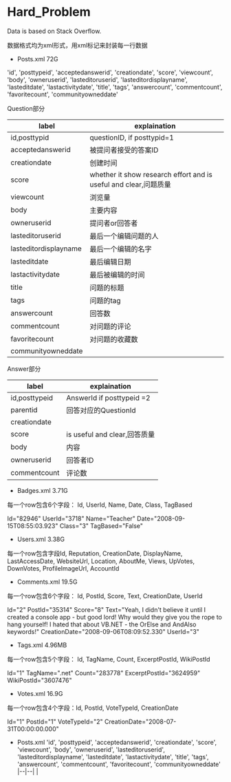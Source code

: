 # Hard_Problem
Data is based on Stack Overflow.

数据格式均为xml形式，用xml标记<row />来封装每一行数据

- Posts.xml 72G

'id', 'posttypeid', 'acceptedanswerid', 'creationdate', 'score', 'viewcount', 'body', 'owneruserid', 'lasteditoruserid', 'lasteditordisplayname', 'lasteditdate', 'lastactivitydate', 'title', 'tags', 'answercount', 'commentcount', 'favoritecount', 'communityowneddate'

Question部分

|label|explaination|
|--|--|
|id,posttypid|questionID, if posttypid=1 |
|acceptedanswerid|被提问者接受的答案ID|
|creationdate|创建时间|
|score|whether it show research effort and is useful and clear,问题质量|
|viewcount|浏览量|
|body|主要内容|
|owneruserid|提问者or回答者|
|lasteditoruserid|最后一个编辑问题的人|
|lasteditordisplayname|最后一个编辑的名字|
|lasteditdate|最后编辑日期|
|lastactivitydate|最后被编辑的时间|
|title|问题的标题|
|tags|问题的tag|
|answercount|回答数|
|commentcount|对问题的评论|
|favoritecount|对问题的收藏数|
|communityowneddate||

Answer部分

|label|explaination|
|--|--|
|id,posttypeid| AnswerId if posttypeid =2|
|parentid|回答对应的QuestionId|
|creationdate||
|score|is useful and clear,回答质量|
|body|内容|
|owneruserid|回答者ID|
|commentcount|评论数|



- Badges.xml 3.71G

每一个row包含6个字段： Id, UserId, Name, Date, Class, TagBased

Id="82946" UserId="3718" Name="Teacher" Date="2008-09-15T08:55:03.923" Class="3" TagBased="False" 

- Users.xml 3.38G

每一个row包含字段Id, Reputation, CreationDate, DisplayName, LastAccessDate, WebsiteUrl, Location, AboutMe, Views, UpVotes, DownVotes, ProfileImageUrl, AccountId 

- Comments.xml 19.5G

每一个row包含6个字段： Id, PostId, Score, Text, CreationDate, UserId

Id="2" PostId="35314" Score="8" Text="Yeah, I didn't believe it until I created a console app - but good lord!  Why would they give you the rope to hang yourself!  I hated that about VB.NET - the OrElse and AndAlso keywords!" CreationDate="2008-09-06T08:09:52.330" UserId="3" 

- Tags.xml 4.96MB

每一个row包含5个字段： Id, TagName, Count, ExcerptPostId, WikiPostId

Id="1" TagName=".net" Count="283778" ExcerptPostId="3624959" WikiPostId="3607476"

- Votes.xml 16.9G

每一个row包含4个字段：Id, PostId, VoteTypeId, CreationDate

Id="1" PostId="1" VoteTypeId="2" CreationDate="2008-07-31T00:00:00.000"

- Posts.xml
'id', 'posttypeid', 'acceptedanswerid', 'creationdate', 'score', 'viewcount', 'body', 'owneruserid', 'lasteditoruserid', 'lasteditordisplayname', 'lasteditdate', 'lastactivitydate', 'title', 'tags', 'answercount', 'commentcount', 'favoritecount', 'communityowneddate'
|--|--|
|
